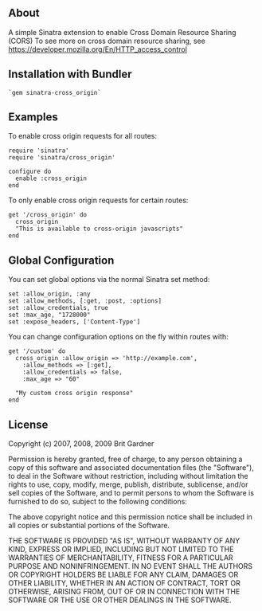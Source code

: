 ## About
A simple Sinatra extension to enable Cross Domain Resource Sharing (CORS)
To see more on cross domain resource sharing, see https://developer.mozilla.org/En/HTTP_access_control

## Installation with Bundler
    `gem sinatra-cross_origin`

## Examples

To enable cross origin requests for all routes:

    require 'sinatra'
    require 'sinatra/cross_origin'
 
    configure do
      enable :cross_origin
    end

To only enable cross origin requests for certain routes:

    get '/cross_origin' do
      cross_origin
      "This is available to cross-origin javascripts"
    end

## Global Configuration

You can set global options via the normal Sinatra set method:
    
    set :allow_origin, :any
    set :allow_methods, [:get, :post, :options]
    set :allow_credentials, true
    set :max_age, "1728000"
    set :expose_headers, ['Content-Type']

You can change configuration options on the fly within routes with:
    
    get '/custom' do
      cross_origin :allow_origin => 'http://example.com',
        :allow_methods => [:get],
        :allow_credentials => false,
        :max_age => "60"

      "My custom cross origin response"
    end

## License
Copyright (c) 2007, 2008, 2009 Brit Gardner

Permission is hereby granted, free of charge, to any person
obtaining a copy of this software and associated documentation
files (the "Software"), to deal in the Software without
restriction, including without limitation the rights to use,
copy, modify, merge, publish, distribute, sublicense, and/or sell
copies of the Software, and to permit persons to whom the
Software is furnished to do so, subject to the following
conditions:

The above copyright notice and this permission notice shall be
included in all copies or substantial portions of the Software.

THE SOFTWARE IS PROVIDED "AS IS", WITHOUT WARRANTY OF ANY KIND,
EXPRESS OR IMPLIED, INCLUDING BUT NOT LIMITED TO THE WARRANTIES
OF MERCHANTABILITY, FITNESS FOR A PARTICULAR PURPOSE AND
NONINFRINGEMENT. IN NO EVENT SHALL THE AUTHORS OR COPYRIGHT
HOLDERS BE LIABLE FOR ANY CLAIM, DAMAGES OR OTHER LIABILITY,
WHETHER IN AN ACTION OF CONTRACT, TORT OR OTHERWISE, ARISING
FROM, OUT OF OR IN CONNECTION WITH THE SOFTWARE OR THE USE OR
OTHER DEALINGS IN THE SOFTWARE.
